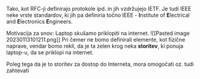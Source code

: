 Tako, kot RFC-ji definirajo protokole ipd. in jih vzdržujejo IETF. Je tudi IEEE neke vrste standardov, ki jih pa definiria točno IEEE - **I**nstitute of **E**lectrical and **E**lectronics **E**ngineers.

Motivacija za snov: Laptop skušamo priklopiti na internet.
![[Pasted image 20230113101211.png]]
Pri čemer ne bomo definirali elemente, kot fizične naprave, vendar bomo rekli, da je ta zelen krog neka **storitev**, ki ponuja laptop-u, da se priklopi na internet.

Poleg tega da je to storitev za dostop do Interneta, mora omogočati oz. tudi zahtevati 
